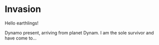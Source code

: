 # Invasion

Hello earthlings!

Dynamo present, arriving from planet Dynam. I am the sole survivor and have come to...
